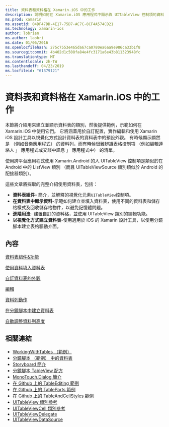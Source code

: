 ```yaml
---
title: 資料表和資料格在 Xamarin.iOS 中的工作
description: 說明如何在 Xamarin.iOS 應用程式中顯示與 UITableView 控制項的資料的各種指南的這個文件連結。
ms.prod: xamarin
ms.assetid: 04DF47DD-4E17-75D7-AC7C-8CF4A574CD21
ms.technology: xamarin-ios
author: lobrien
ms.author: laobri
ms.date: 01/06/2016
ms.openlocfilehash: 275c7553e465da67ca0780ea6aa9e986ca33b1f8
ms.sourcegitcommit: 4b402d1c508fa84e4fc3171a6e43b811323948fc
ms.translationtype: MT
ms.contentlocale: zh-TW
ms.lasthandoff: 04/23/2019
ms.locfileid: "61379121"
---
```

# <a name="working-with-tables-and-cells-in-xamarinios"></a>資料表和資料格在 Xamarin.iOS 中的工作

本節將介紹用來建立並顯示資料表的類別，然後提供範例，示範如何在 Xamarin.iOS 中使用它們。 它將涵蓋用於自訂配置，實作編輯和使用 Xamarin iOS 設計工具以視覺化方式設計資料表的資料表中的預設外觀。 有時候顯示顯然是 （例如音樂應用程式） 的資料列，而有時候很難辨識表格控制項 （例如編輯連絡人 」 應用程式或交談中訊息 」 應用程式中） 的清單。

使用跨平台應用程式使用 Xamarin.Android 的人 UITableView 控制項是類似於在 Android 中的 ListView 類別 （而且 UITableViewSource 類別類似於 Android 的配接器類別）。

這些文章將採取的完整介紹使用資料表，包括：

-   **資料表組件**– 簡介，並解釋的視覺化元素`UITableView`控制項。 
-   **在資料表中顯示資料**-示範如何建立並填入資料表，使用不同的資料表和儲存格樣式及回收儲存格物件，以避免記憶體問題。 
-   **進階用法**– 建置自訂的資料格，並使用 UITableView 類別的編輯功能。 
-   **以視覺化方式建立資料表**-使用適用於 iOS 的 Xamarin 設計工具，以使用分鏡腳本建立表格驅動介面。 

## <a name="contents"></a>內容

 [資料表組件&amp;功能](~/ios/user-interface/controls/tables/table-parts-and-functionality.md)

 [使用資料填入資料表](~/ios/user-interface/controls/tables/populating-a-table-with-data.md)

 [自訂資料表的外觀](~/ios/user-interface/controls/tables/customizing-table-appearance.md)

 [編輯](~/ios/user-interface/controls/tables/editing.md)
 
 [資料列動作](~/ios/user-interface/controls/tables/row-action.md)

 [在分鏡腳本中建立資料表](~/ios/user-interface/controls/tables/creating-tables-in-a-storyboard.md)
 
 [自動調整資料列高度](~/ios/user-interface/controls/tables/autosizing-row-height.md)

## <a name="related-links"></a>相關連結

- [WorkingWithTables （範例）](https://developer.xamarin.com/samples/monotouch/WorkingWithTables/)
- [分鏡腳本 （範例） 中的資料表](https://developer.xamarin.com/samples/monotouch/StoryboardTable/)
- [Storyboard 簡介](~/ios/user-interface/storyboards/index.md)
- [分鏡腳本 TableView 配方](https://github.com/xamarin/recipes/tree/master/Recipes/ios/general/storyboard/storyboard_a_tableview)
- [MonoTouch.Dialog 簡介](~/ios/user-interface/monotouch.dialog/index.md)
- [在 Github 上的 TableEditing 範例](https://github.com/xamarin/monotouch-samples/tree/master/TableEditing)
- [在 Github 上的 TableParts 範例](https://github.com/xamarin/monotouch-samples/tree/master/TableParts)
- [在 Github 上的 TableAndCellStyles 範例](https://github.com/xamarin/mobile-samples/tree/master/TablesLists)
- [UITableView 類別參考](https://developer.apple.com/library/ios/documentation/UIKit/Reference/UITableView_Class/)
- [UITableViewCell 類別參考](https://developer.apple.com/library/ios/documentation/UIKit/Reference/UITableViewCell_Class/)
- [UITableViewDelegate](https://developer.apple.com/library/ios/documentation/UIKit/Reference/UITableViewDelegate_Protocol/)
- [UITableViewDataSource](https://developer.apple.com/library/ios/documentation/UIKit/Reference/UITableViewDataSource_Protocol/)
